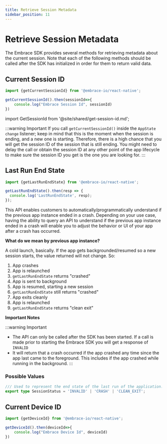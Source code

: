 ```yaml
---
title: Retrieve Session Metadata
sidebar_position: 11
---
```


# Retrieve Session Metadata

The Embrace SDK provides several methods for retrieving metadata about the current session. Note that each of the
following methods should be called after the SDK has initialized in order for them to return valid data.

## Current Session ID

```javascript
import {getCurrentSessionId} from '@embrace-io/react-native';

getCurrentSessionId().then(sessionId=>{
    console.log("Embrace Session Id", sessionId)
})
```  

import GetSessionId from '@site/shared/get-session-id.md';

<GetSessionId hideHeader />

:::warning Important
If you call `getCurrentSessionId()` inside the `AppState change` listener; keep in mind that this is the moment when
the session is ending, and a new one is starting. Therefore, there is a high chance that you will get the session ID of
the session that is still ending. You might need to delay the call or obtain the session ID at any other point of the app
lifecycle to make sure the session ID you get is the one you are looking for.
:::

## Last Run End State

```javascript
import {getLastRunEndState} from '@embrace-io/react-native';

getLastRunEndState().then(resp => {
  console.log('LastRunEndState', resp);
});
```

This API enables customers to automatically/programmatically understand if the previous app instance ended in a crash.
Depending on your use case, having the ability to query an API to understand if the previous app instance ended in a crash
will enable you to adjust the behavior or UI of your app after a crash has occurred.

**What do we mean by previous app instance?**  

A cold launch, basically. If the app gets backgrounded/resumed so a new session starts, the value returned will not change. So:

1. App crashes
2. App is relaunched
3. `getLastRunEndState` returns "crashed"
4. App is sent to background
5. App is resumed, starting a new session
6. `getLastRunEndState` still returns "crashed"
7. App exits cleanly
8. App is relaunched
9. `getLastRunEndState` returns "clean exit"

**Important Notes**

:::warning Important
- The API can only be called after the SDK has been started. If a call is made prior to starting the Embrace SDK you will get a response of `INVALID`
- It will return that a crash occurred if the app crashed any time since the app last came to the foreground. This includes if the app crashed while running in the background.
:::

### Possible Values

```typescript
/// Used to represent the end state of the last run of the application.
export type SessionStatus = 'INVALID' | 'CRASH' | 'CLEAN_EXIT';
```

## Current Device ID

```javascript
import {getDeviceId} from '@embrace-io/react-native';

getDeviceId().then(deviceId=>{
    console.log("Embrace Device Id", deviceId)
})
```  
